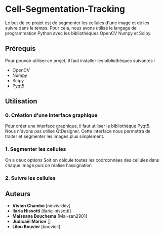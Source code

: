 # Cell-Segmentation-Tracking

Le but de ce projet est de segmenter les cellules d'une image et de les suivre dans le temps. Pour cela, nous avons utilisé le langage de programmation Python avec les bibliothèques OpenCV Numpy et Scipy.

## Prérequis

Pour pouvoir utiliser ce projet, il faut installer les bibliothèques suivantes :

* OpenCV
* Numpy
* Scipy
* Pyqt5

## Utilisation

### 0. Création d'une interface graphique

Pour créer une interface graphique, il faut utiliser la bibliothèque Pyqt5. Nous n'avons pas utilisé QtDesigner. Cette interface nous permettra de traiter et segmenter les images plus simplement.

### 1. Segmenter les cellules

On a deux options 
Soit on calcule toutes les coordonnées des cellules dans chaque image puis on réalise l'assignation 

### 2. Suivre les cellules

## Auteurs

* **Vivien Chambe** [neiviv-dev]
* **Ilaria Nissotti** [ilaria-nissotti]
* **Maissane Bouchema** [Mai-san2901]
* **Judicaël Marion** []
* **Lilou Bouvier** [bouvieli]
